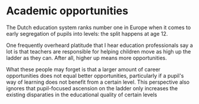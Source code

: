 # Academic opportunities
The Dutch education system ranks number one in Europe when it comes to early segregation of pupils into levels: the split happens at age 12.

One frequently overheard platitude that I hear education professionals say a lot is that teachers are responsible for helping children move as high up the ladder as they can. After all, higher up means more opportunities.

What these people may forget is that a larger amount of career opportunities does not equal better opportunities, particularly if a pupil's way of learning does not benefit from a certain level. This perspective also ignores that pupil-focused ascension on the ladder only increases the existing disparaties in the educational quality of certain levels